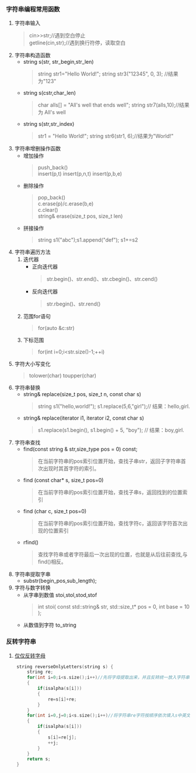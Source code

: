 ### 字符串编程常用函数
1. 字符串输入
    > cin>>str;//遇到空白停止   
    > getline(cin,str);//遇到换行符停，读取空白
1. 字符串构造函数
    * string s(str, str_begin,str_len)
        > string str1="Hello World!";
        > string str3("12345", 0, 3);  //结果为"123"
    * string s(cstr,char_len)
        > char alls[] = "All's well that ends well";
	    > string str7(alls,10);//结果为 All's well
    * string s(str,str_index)
        > str1 = "Hello World!";
        > string str6(str1, 6);//结果为"World!"
2. 字符串增删操作函数
    * 增加操作
        > push_back()  
        > insert(p,t)
        > insert(p,n,t)
        > insert(p,b,e)
    * 删除操作
        > pop_back()  
        > c.erase(p)/c.erase(b,e)  
        > c.clear()  
        > string& erase(size_t pos, size_t len)
    * 拼接操作
        > string s1("abc");s1.append("def");
        > s1+=s2
3. 字符串遍历方法
    1. 迭代器
        * 正向迭代器 
            > str.begin()、str.end()、str.cbegin()、str.cend()
        * 反向迭代器 
            > str.rbegin()、str.rend()
    2. 范围for语句
        > for(auto &c:str)
    3. 下标范围
        > for(int i=0;i<str.size()-1;++i)
4. 字符大小写变化
    > tolower(char)
    > toupper(char)
5. 字符串替换
    * string& replace(size_t pos, size_t n, const char s)  
        > string s1("hello,world!");
        > s1.replace(5,6,"girl");// 结果：hello,girl.  
    * string& replace(iterator i1, iterator i2, const char s)    
        > s1.replace(s1.begin(), s1.begin() + 5, "boy");  // 结果：boy,girl.
6. 字符串查找
    * find(const string & str,size_type pos = 0) const;
        > 在当前字符串的pos索引位置开始，查找子串str，返回子字符串首次出现时其首字符的索引。
    * find (const char* s, size_t pos=0)
        > 在当前字符串的pos索引位置开始，查找子串s，返回找到的位置索引
    * find (char c, size_t pos=0)
        > 在当前字符串的pos索引位置开始，查找字符c，返回该字符首次出现的位置索引
    * rfind()
        > 查找字符串或者字符最后一次出现的位置，也就是从后往前查找,与find()相反。
8. 字符串提取字串
    * substr(begin_pos,sub_length);
10. 字符与数字转换 
    * 从字串到数值 stoi,stol,stod,stof
        > int stoi( const std::string& str, std::size_t* pos = 0, int base = 10 );
    * 从数值到字符 to_string
### 反转字符串
1. [仅仅反转字母](https://leetcode.cn/problems/reverse-only-letters/)
```C++
    string reverseOnlyLetters(string s) {
        string re;
        for(int i=0;i<s.size();i++)//先将字母提取出来，并且反转统一放入字符串re
        {
            if(isalpha(s[i]))
            {
                re=s[i]+re;
            }
        }
        for(int i=0,j=0;i<s.size();i++)//将字符串re字符按顺序依次填入s中英文字母的位置
        {
            if(isalpha(s[i]))
            {
                s[i]=re[j];
                ++j;
            }            
        }
        return s;
    }
```

